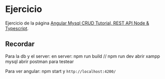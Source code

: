 # Ejercicio

Ejercicio de la página [Angular Mysql CRUD Tutorial, REST API Node & Typescript](https://www.youtube.com/watch?v=lxYB79ANJM8).
 

## Recordar
Para la db y el server:
en server: npm run build  // npm run dev
abrir xampp mysql
abrir postman para testear 

Para ver angular: npm start y `http://localhost:4200/`

